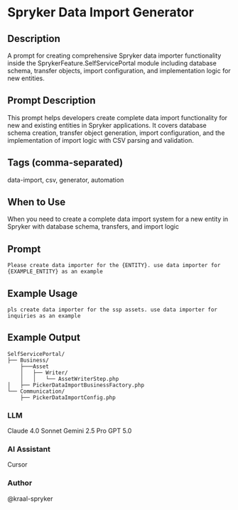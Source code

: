 # Spryker Data Import Generator

## Description

A prompt for creating comprehensive Spryker data importer functionality inside the SprykerFeature.SelfServicePortal module including database schema, transfer objects, import configuration, and implementation logic for new entities.

## Prompt Description

This prompt helps developers create complete data import functionality for new and existing entities in Spryker applications. It covers database schema creation, transfer object generation, import configuration, and the implementation of import logic with CSV parsing and validation.

## Tags (comma-separated)
data-import, csv, generator, automation

## When to Use

When you need to create a complete data import system for a new entity in Spryker with database schema, transfers, and import logic

## Prompt

```text
Please create data importer for the {ENTITY}. use data importer for {EXAMPLE_ENTITY} as an example 

```

## Example Usage

```text
pls create data importer for the ssp assets. use data importer for inquiries as an example
```

## Example Output

```
SelfServicePortal/
├── Business/
    ├───Asset
    │   ├── Writer/
    │   │   └── AssetWriterStep.php
│   ├── PickerDataImportBusinessFactory.php
└── Communication/
    ├── PickerDataImportConfig.php
```

### LLM
Claude 4.0 Sonnet
Gemini 2.5 Pro
GPT 5.0

### AI Assistant
Cursor

### Author
@kraal-spryker
